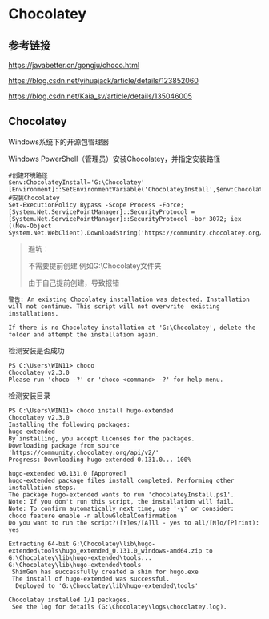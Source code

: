 # Chocolatey



## 参考链接

https://javabetter.cn/gongju/choco.html

https://blog.csdn.net/yihuajack/article/details/123852060

https://blog.csdn.net/Kaia_sv/article/details/135046005



## Chocolatey

Windows系统下的开源包管理器



Windows PowerShell（管理员）安装Chocolatey，并指定安装路径

```shell
#创建环境路径
$env:ChocolateyInstall='G:\Chocolatey'
[Environment]::SetEnvironmentVariable('ChocolateyInstall',$env:ChocolateyInstall,'Machine')
#安装Chocolatey
Set-ExecutionPolicy Bypass -Scope Process -Force; [System.Net.ServicePointManager]::SecurityProtocol = [System.Net.ServicePointManager]::SecurityProtocol -bor 3072; iex ((New-Object System.Net.WebClient).DownloadString('https://community.chocolatey.org/install.ps1'))
```



> 避坑：
>
> 不需要提前创建 例如G:\Chocolatey文件夹
>
> 由于自己提前创建，导致报错

```
警告: An existing Chocolatey installation was detected. Installation will not continue. This script will not overwrite  existing installations. 

If there is no Chocolatey installation at 'G:\Chocolatey', delete the folder and attempt the installation again.
```



检测安装是否成功

```
PS C:\Users\WIN11> choco
Chocolatey v2.3.0
Please run 'choco -?' or 'choco <command> -?' for help menu.
```



检测安装目录

```shell
PS C:\Users\WIN11> choco install hugo-extended
Chocolatey v2.3.0
Installing the following packages:
hugo-extended
By installing, you accept licenses for the packages.
Downloading package from source 'https://community.chocolatey.org/api/v2/'
Progress: Downloading hugo-extended 0.131.0... 100%

hugo-extended v0.131.0 [Approved]
hugo-extended package files install completed. Performing other installation steps.
The package hugo-extended wants to run 'chocolateyInstall.ps1'.
Note: If you don't run this script, the installation will fail.
Note: To confirm automatically next time, use '-y' or consider:
choco feature enable -n allowGlobalConfirmation
Do you want to run the script?([Y]es/[A]ll - yes to all/[N]o/[P]rint): yes

Extracting 64-bit G:\Chocolatey\lib\hugo-extended\tools\hugo_extended_0.131.0_windows-amd64.zip to G:\Chocolatey\lib\hugo-extended\tools...
G:\Chocolatey\lib\hugo-extended\tools
 ShimGen has successfully created a shim for hugo.exe
 The install of hugo-extended was successful.
  Deployed to 'G:\Chocolatey\lib\hugo-extended\tools'

Chocolatey installed 1/1 packages.
 See the log for details (G:\Chocolatey\logs\chocolatey.log).
```



